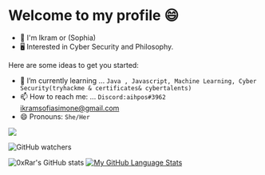 # Welcome to my profile 😄

* 👦 I'm Ikram or (Sophia)
* 🖥 Interested in Cyber Security and Philosophy.

Here are some ideas to get you started:
- 🌱 I’m currently learning ... `Java , Javascript, Machine Learning, Cyber Security(tryhackme & certificates& cybertalents)`
- 📫 How to reach me: ... `Discord:aihpos#3962` ikramsofiasimone@gmail.com
- 😄 Pronouns: `She/Her`


<p align="left"> <a href="https://twitter.com/IRavenclaww" target="blank">
<img src="https://img.shields.io/twitter/follow/iRavenclaww?logo=twitter&style=for-the-badge"/></a> </p> 
<img alt="GitHub watchers" src="https://img.shields.io/github/watchers/ikramsofia/ikramsofia?logo=github&style=for-the-badge">


![0xRar's GitHub stats](https://github-readme-stats.vercel.app/api?username=ikramsofia&show_icons=true&theme=synthwave)
[![My GitHub Language Stats](https://github-readme-stats.vercel.app/api/top-langs/?username=ikramsofia&langs_count=5&theme=synthwave)]()
